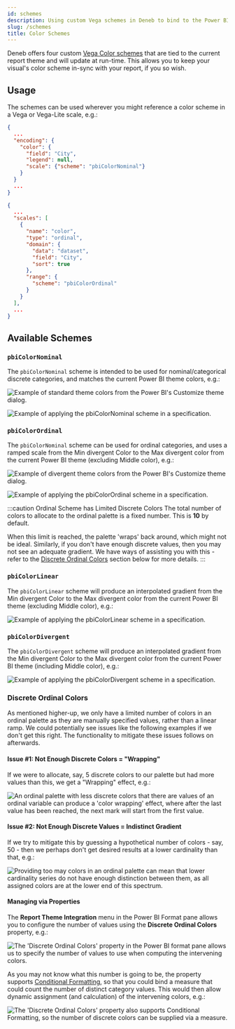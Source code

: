 ```yaml
---
id: schemes
description: Using custom Vega schemes in Deneb to bind to the Power BI report theme
slug: /schemes
title: Color Schemes
---
```


Deneb offers four custom [Vega Color schemes](https://vega.github.io/vega/docs/schemes/) that are tied to the current report theme and will update at run-time. This allows you to keep your visual's color scheme in-sync with your report, if you so wish.

## Usage

The schemes can be used wherever you might reference a color scheme in a Vega or Vega-Lite scale, e.g.:

```json title=Vega-Lite
{
  ...
  "encoding": {
    "color": {
      "field": "City",
      "legend": null,
      "scale": {"scheme": "pbiColorNominal"}
    }
  }
  ...
}
```

```json title=Vega
{
  ...
  "scales": [
    {
      "name": "color",
      "type": "ordinal",
      "domain": {
        "data": "dataset",
        "field": "City",
        "sort": true
      },
      "range": {
        "scheme": "pbiColorOrdinal"
      }
    }
  ],
  ...
}
```

## Available Schemes

### `pbiColorNominal`

The `pbiColorNominal` scheme is intended to be used for nominal/categorical discrete categories, and matches the current Power BI theme colors, e.g.:

![Example of standard theme colors from the Power BI's Customize theme dialog.](./img/report-theme-colors.png "Example of standard theme colors from the Power BI's Customize theme dialog.")

![Example of applying the pbiColorNominal scheme in a specification.](./img/nominal-scheme-example.png "Example of applying the pbiColorNominal scheme in a specification.")

### `pbiColorOrdinal`

The `pbiColorNominal` scheme can be used for ordinal categories, and uses a ramped scale from the Min divergent Color to the Max divergent color from the current Power BI theme (excluding Middle color), e.g.:

![Example of divergent theme colors from the Power BI's Customize theme dialog.](./img/report-theme-divergent-colors.png "Example of divergent theme colors from the Power BI's Customize theme dialog.")

![Example of applying the pbiColorOrdinal scheme in a specification.](./img/ordinal-scheme-example.png "Example of applying the pbiColorOrdinal scheme in a specification.")

:::caution Ordinal Scheme has Limited Discrete Colors
The total number of colors to allocate to the ordinal palette is a fixed number. This is **10** by default.

When this limit is reached, the palette 'wraps' back around, which might not be ideal. Similarly, if you don't have enough discrete values, then you may not see an adequate gradient. We have ways of assisting you with this - refer to the [Discrete Ordinal Colors](#discrete-ordinal-colors) section below for more details.
:::

### `pbiColorLinear`

The `pbiColorLinear` scheme will produce an interpolated gradient from the Min divergent Color to the Max divergent color from the current Power BI theme (excluding Middle color), e.g.:

![Example of applying the pbiColorLinear scheme in a specification.](./img/linear-scheme-example.png "Example of applying the pbiColorLinear scheme in a specification.")

### `pbiColorDivergent`

The `pbiColorDivergent` scheme will produce an interpolated gradient from the Min divergent Color to the Max divergent color from the current Power BI theme (including Middle color), e.g.:

![Example of applying the pbiColorDivergent scheme in a specification.](./img/divergent-scheme-example.png "Example of applying the pbiColorDivergent scheme in a specification.")

### Discrete Ordinal Colors

As mentioned higher-up, we only have a limited number of colors in an ordinal palette as they are manually specified values, rather than a linear ramp. We could potentially see issues like the following examples if we don't get this right. The functionality to mitigate these issues follows on afterwards.

#### Issue #1: Not Enough Discrete Colors = "Wrapping"

If we were to allocate, say, 5 discrete colors to our palette but had more values than this, we get a "Wrapping" effect, e.g.:

![An ordinal palette with less discrete colors that there are values of an ordinal variable can produce a 'color wrapping' effect, where after the last value has been reached, the next mark will start from the first value.](./img/ordinal-scheme-wrapping-effect.png "An ordinal palette with less discrete colors that there are values of an ordinal variable can produce a 'color wrapping' effect, where after the last value has been reached, the next mark will start from the first value.")

#### Issue #2: Not Enough Discrete Values = Indistinct Gradient

If we try to mitigate this by guessing a hypothetical number of colors - say, 50 - then we perhaps don't get desired results at a lower cardinality than that, e.g.:

![Providing too may colors in an ordinal palette can mean that lower cardinality series do not have enough distinction between them, as all assigned colors are at the lower end of this spectrum.](./img/ordinal-scheme-inadequate-gradient.png "Providing too may colors in an ordinal palette can mean that lower cardinality series do not have enough distinction between them, as all assigned colors are at the lower end of this spectrum.")

#### Managing via Properties

The **Report Theme Integration** menu in the Power BI Format pane allows you to configure the number of values using the **Discrete Ordinal Colors** property, e.g.:

![The 'Discrete Ordinal Colors' property in the Power BI format pane allows us to specify the number of values to use when computing the intervening colors.](./img/discrete-ordinal-property-static.png "The 'Discrete Ordinal Colors' property in the Power BI format pane allows us to specify the number of values to use when computing the intervening colors.")

As you may not know what this number is going to be, the property supports [Conditional Formatting](https://docs.microsoft.com/en-us/power-bi/visuals/service-tips-and-tricks-for-color-formatting?WT.mc_id=DP-MVP-5003712#conditional-formatting-for-visualizations), so that you could bind a measure that could count the number of distinct category values. This would then allow dynamic assignment (and calculation) of the intervening colors, e.g.:

![The 'Discrete Ordinal Colors' property also supports Conditional Formatting, so the number of discrete colors can be supplied via a measure.](./img/ordinal-scheme-conditional-formatting.gif "The 'Discrete Ordinal Colors' property also supports Conditional Formatting, so the number of discrete colors can be supplied via a measure.")
